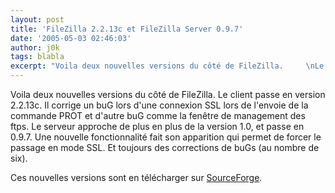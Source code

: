 ```yaml
---
layout: post
title: 'FileZilla 2.2.13c et FileZilla Server 0.9.7'
date: '2005-05-03 02:46:03'
author: j0k
tags: blabla
excerpt: "Voila deux nouvelles versions du côté de FileZilla.     \nLe client passe en version 2.2.13c.   Il corrige un buG lors d'une connexion SSL lors de l'envoie de la commande PROT et d'autre buG comme la fenêtre de management des ftps.   )   Le serveur approche de plus en plus de la version 1.0, et passe en 0.9.7.   Une nouvelle      …"
---
```


Voila deux nouvelles versions du côté de FileZilla.
Le client passe en version 2.2.13c.   Il corrige un buG lors d'une connexion SSL lors de l'envoie de la commande PROT et d'autre buG comme la fenêtre de management des ftps.     Le serveur approche de plus en plus de la version 1.0, et passe en 0.9.7.   Une nouvelle fonctionnalité fait son apparition qui permet de forcer le passage en mode SSL. Et toujours des corrections de buGs (au nombre de six).

Ces nouvelles versions sont en télécharger sur [SourceForge](http://sourceforge.net/project/showfiles.php?group_id=21558).

